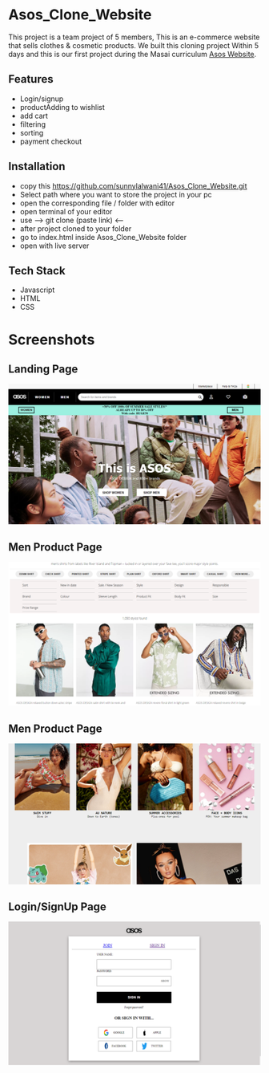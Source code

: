 
# Asos_Clone_Website

This project is a team project of 5 members, This is an e-commerce website that sells clothes & cosmetic products. We built this cloning project
Within 5 days and this is our first project during the Masai curriculum [Asos Website](https://lucent-custard-7305bd.netlify.app/).


## Features

- Login/signup
- productAdding to wishlist
- add cart
- filtering
- sorting
- payment checkout



## Installation

- copy this https://github.com/sunnylalwani41/Asos_Clone_Website.git
- Select path where you want to store the project in your pc
- open the corresponding file / folder with editor
- open terminal of your editor
- use  --> git clone (paste link) <-- 
- after project cloned to your folder
- go to index.html inside Asos_Clone_Website folder
- open with live server
    
## Tech Stack

* Javascript
* HTML
* CSS



# Screenshots
## Landing Page
<img src="WebsiteScreenShot/Asos.PNG">

## Men Product Page
<img src="WebsiteScreenShot/Asos_Men_Product.PNG">

## Men Product Page
<img src="WebsiteScreenShot/Asos_Women_Product.PNG">

## Login/SignUp Page
<img src="WebsiteScreenShot/Asos_Login_Signup.PNG" >
